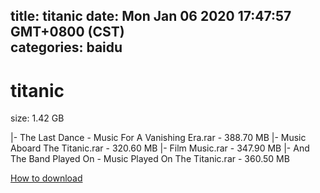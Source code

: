 
title: titanic
date: Mon Jan 06 2020 17:47:57 GMT+0800 (CST)    
categories: baidu
---

# titanic
size: 1.42 GB
 
 
|- The Last Dance - Music For A Vanishing Era.rar - 388.70 MB
|- Music Aboard The Titanic.rar - 320.60 MB
|- Film Music.rar - 347.90 MB
|- And The Band Played On - Music Played On The Titanic.rar - 360.50 MB

[How to download](https://bpcam.bemobtrk.com/go/2ceec3aa-1ca2-46d6-b9ff-aaa5c184517c?jno=4335)